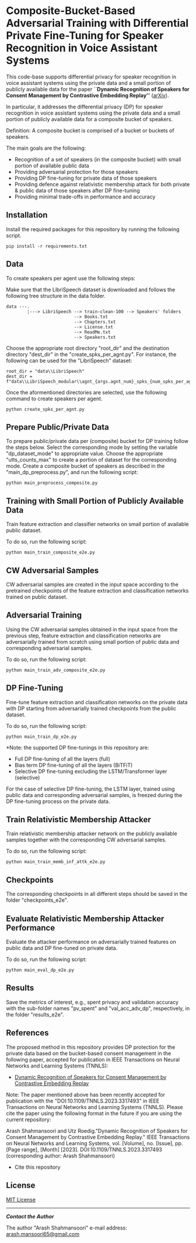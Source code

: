 # Composite-Bucket-Based Adversarial Training with Differential Private Fine-Tuning for Speaker Recognition in Voice Assistant Systems

This code-base supports differential privacy for speaker recognition in voice assistant systems using the private data and a small portion of publicly available data for the paper ``**Dynamic Recognition of Speakers for Consent Management by Contrastive Embedding Replay''** ([arXiv](https://arxiv.org/abs/2205.08459)).

In particular, it addresses the differential privacy (DP) for speaker recognition in voice assistant systems using the private data and a small portion of publicly available data for a composite bucket of speakers.

Definition: A composite bucket is comprised of a bucket or buckets of speakers.

The main goals are the following:

- Recognition of a set of speakers (in the composite bucket) with small portion of available public data
- Providing adversarial protection for those speakers
- Providing DP fine-tuning for private data of those speakers
- Providing defence against relativistic membership attack for both private & public data of those speakers after DP fine-tuning
- Providing minimal trade-offs in performance and accuracy

## Installation

Install the required packages for this repository by running the following script.

```angular2
pip install -r requirements.txt
```

## Data

To create speakers per agent use the following steps:

Make sure that the LibriSpeech dataset is downloaded and follows the following tree structure in the data folder.

```angular2
data ---.
        ¦---> LibriSpeech --> train-clean-100 --> Speakers' folders
                          --> Books.txt
                          --> Chapters.txt
                          --> License.txt
                          --> ReadMe.txt
                          --> Speakers.txt

```

Choose the appropriate root directory "root_dir" and the destination directory "dest_dir" in the "create_spks_per_agnt.py". For instance, the following can be used for the "LibriSpeech" dataset:

```angular2
root_dir = "data\\LibriSpeech"
dest_dir = f"data\\LibriSpeech_modular\\agnt_{args.agnt_num}_spks_{num_spks_per_agnt}"
```

Once the aformentioned directories are selected, use the following command to create speakers per agent.

```angular2
python create_spks_per_agnt.py
```

## Prepare Public/Private Data

To prepare public/private data per (composite) bucket for DP training follow the steps below.
Select the corresponding mode by setting the variable "dp_dataset_mode" to appropriate value.
Choose the appropriate "utts_counts_max" to create a portion of dataset for the corresponding mode.
Create a composite bucket of speakers as described in the "main_dp_preprocess.py", and run the following script:

```angular2
python main_preprocess_composite.py
```

## Training with Small Portion of Publicly Available Data

Train feature extraction and classifier networks on small portion of available public dataset.

To do so, run the following script:

```angular2
python main_train_composite_e2e.py
```

## CW Adversarial Samples

CW adversarial samples are created in the input space according to the pretrained checkpoints of the feature extraction and classification networks trained on public dataset.

## Adversarial Training

Using the CW adversarial samples obtained in the input space from the previous step, feature extraction and classification networks are adversarially trained from scratch using small portion of public data and corresponding adversarial samples.

To do so, run the following script:

```angular2
python main_train_adv_composite_e2e.py
```

## DP Fine-Tuning

Fine-tune feature extraction and classification networks on the private data with DP starting from adversarially trained checkpoints from the public dataset.

To do so, run the following script:

```angular2
python main_train_dp_e2e.py
```

*Note: the supported DP fine-tunings in this repository are:

- Full DP fine-tuning of all the layers (full)
- Bias term DP fine-tuning of all the layers (BiTFiT)
- Selective DP fine-tuning excluding the LSTM/Transformer layer (selective)

For the case of selective DP fine-tuning, the LSTM layer, trained using public data and corresponding adversarial samples, is freezed during the DP fine-tuning process on the private data.

## Train Relativistic Membership Attacker

Train relativistic membership attacker network on the publicly available samples together with the corresponding CW adversarial samples.

To do so, run the following script:

```angular2
python main_train_memb_inf_attk_e2e.py
```

## Checkpoints

The corresponding checkpoints in all different steps should be saved in the folder "checkpoints_e2e".

## Evaluate Relativistic Membership Attacker Performance

Evaluate the attacker performance on adversarially trained features on public data and DP fine-tuned on private data.

To do so, run the following script:

```angular2
python main_eval_dp_e2e.py
```

## Results

Save the metrics of interest, e.g., spent privacy and validation accuracy with the sub-folder names "pv_spent" and "val_acc_adv_dp", respectively, in the folder "results_e2e".

## References

The proposed method in this repository provides DP protection for the private data based on the bucket-based consent management in the following paper, accepted for publication in IEEE Transactions on Neural Networks and Learning Systems (TNNLS):

- [Dynamic Recognition of Speakers for Consent
Management by Contrastive Embedding Replay](https://arxiv.org/abs/2205.08459)

Note: The paper mentioned above has been recently accepted for publication with the "DOI:10.1109/TNNLS.2023.3317493" in IEEE Transactions on Neural Networks and Learning Systems (TNNLS). Please cite the paper using the following format in the future if you are using the current repository:

Arash Shahmansoori and Utz Roedig."Dynamic Recognition of Speakers for Consent
Management by Contrastive Embedding Replay." IEEE Transactions on Neural Networks and Learning Systems, vol. [Volume], no. [Issue], pp. [Page range], [Month] [2023]. DOI:10.1109/TNNLS.2023.3317493 (corresponding author: Arash Shahmansoori)

- Cite this repository

## License

[MIT License](LICENSE)

---
***Contact the Author***

The author "Arash Shahmansoori" e-mail address: <arash.mansoori65@gmail.com>
